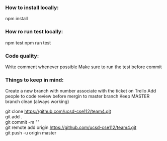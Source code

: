 ### How to install locally:
  npm install
  
### How ro run test locally:
  npm test
  npm run test
  
### Code quality:
  Write comment whenever possible
  Make sure to run the test before commit
  
### Things to keep in mind:
  Create a new branch with number associate with the ticket on Trello
  Add people to code review before mergin to master branch
  Keep MASTER branch clean (always working)

git clone https://github.com/ucsd-cse112/team4.git  
git add .  
git commit -m ""  
git remote add origin https://github.com/ucsd-cse112/team4.git  
git push -u origin master  
